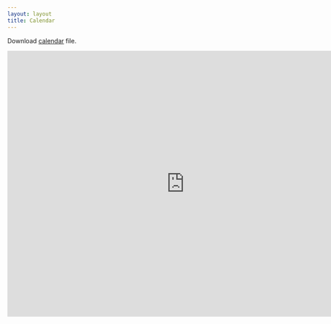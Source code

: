 ```yaml
---
layout: layout
title: Calendar 
---
```


<section class="content">

Download [calendar](https://www.google.com/calendar/ical/swinburne.eresearch%40gmail.com/public/basic.ics) file. 

<iframe src="https://www.google.com/calendar/embed?src=swinburne.eresearch%40gmail.com&ctz=Australia/Hobart" style="border: 0" width="800" height="600" frameborder="0" scrolling="no"></iframe>

</section>

